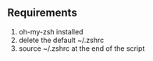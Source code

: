 ## Requirements
1. oh-my-zsh installed 
2. delete the default ~/.zshrc
3. source ~/.zshrc at the end of the script
